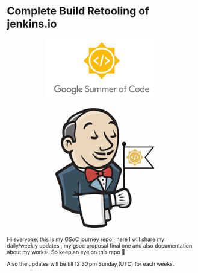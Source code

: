 # Complete Build Retooling of jenkins.io

<p align="center">
  <img src="./images/gsoc.jpeg" alt="GSoC Banner" width="300"/>
</p>
<p align="center">
  <img src="./images/jenkinsGsoc.jpeg" alt="Jenkins GSoC" width="300"/>
</p>


Hi everyone, this is my GSoC journey repo , here I will share my daily/weekly updates , my gsoc proposal final one and also documentation about my works . So keep an eye on this repo 🤗


Also the updates will be till 12:30 pm Sunday,(UTC) for each weeks.
